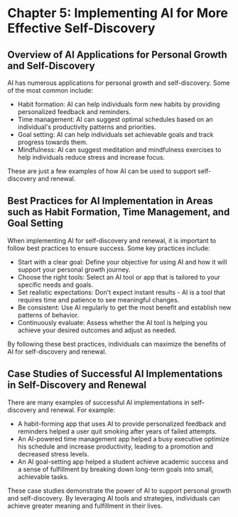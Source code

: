 Chapter 5: Implementing AI for More Effective Self-Discovery
============================================================

Overview of AI Applications for Personal Growth and Self-Discovery
------------------------------------------------------------------

AI has numerous applications for personal growth and self-discovery. Some of the most common include:

* Habit formation: AI can help individuals form new habits by providing personalized feedback and reminders.
* Time management: AI can suggest optimal schedules based on an individual's productivity patterns and priorities.
* Goal setting: AI can help individuals set achievable goals and track progress towards them.
* Mindfulness: AI can suggest meditation and mindfulness exercises to help individuals reduce stress and increase focus.

These are just a few examples of how AI can be used to support self-discovery and renewal.

Best Practices for AI Implementation in Areas such as Habit Formation, Time Management, and Goal Setting
--------------------------------------------------------------------------------------------------------

When implementing AI for self-discovery and renewal, it is important to follow best practices to ensure success. Some key practices include:

* Start with a clear goal: Define your objective for using AI and how it will support your personal growth journey.
* Choose the right tools: Select an AI tool or app that is tailored to your specific needs and goals.
* Set realistic expectations: Don't expect instant results - AI is a tool that requires time and patience to see meaningful changes.
* Be consistent: Use AI regularly to get the most benefit and establish new patterns of behavior.
* Continuously evaluate: Assess whether the AI tool is helping you achieve your desired outcomes and adjust as needed.

By following these best practices, individuals can maximize the benefits of AI for self-discovery and renewal.

Case Studies of Successful AI Implementations in Self-Discovery and Renewal
---------------------------------------------------------------------------

There are many examples of successful AI implementations in self-discovery and renewal. For example:

* A habit-forming app that uses AI to provide personalized feedback and reminders helped a user quit smoking after years of failed attempts.
* An AI-powered time management app helped a busy executive optimize his schedule and increase productivity, leading to a promotion and decreased stress levels.
* An AI goal-setting app helped a student achieve academic success and a sense of fulfillment by breaking down long-term goals into small, achievable tasks.

These case studies demonstrate the power of AI to support personal growth and self-discovery. By leveraging AI tools and strategies, individuals can achieve greater meaning and fulfillment in their lives.
